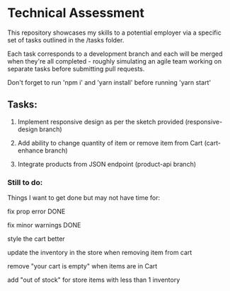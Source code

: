 # Technical Assessment

This repository showcases my skills to a potential employer via a specific set of tasks outlined in the /tasks folder.

Each task corresponds to a development branch and each will be merged when they're all completed - roughly simulating an agile team working on separate tasks before submitting pull requests.

Don't forget to run 'npm i' and 'yarn install' before running 'yarn start'

## Tasks:

1. Implement responsive design as per the sketch provided
(responsive-design branch)

2. Add ability to change quantity of item or remove item from Cart
(cart-enhance branch)

3. Integrate products from JSON endpoint
(product-api branch)

### Still to do:

Things I want to get done but may not have time for:

fix prop error DONE

fix minor warnings DONE

style the cart better

update the inventory in the store when removing item from cart

remove "your cart is empty" when items are in Cart

add "out of stock" for store items with less than 1 inventory
